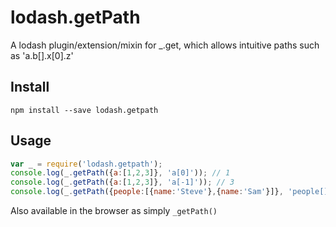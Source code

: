 # lodash.getPath

A lodash plugin/extension/mixin for _.get, which allows intuitive paths such as 'a.b[].x[0].z'

## Install

`npm install --save lodash.getpath`

## Usage

```js
var _ = require('lodash.getpath');
console.log(_.getPath({a:[1,2,3]}, 'a[0]')); // 1
console.log(_.getPath({a:[1,2,3]}, 'a[-1]')); // 3
console.log(_.getPath({people:[{name:'Steve'},{name:'Sam'}]}, 'people[].name')); // ['Steve', 'Sam']
```

Also available in the browser as simply `_getPath()`
